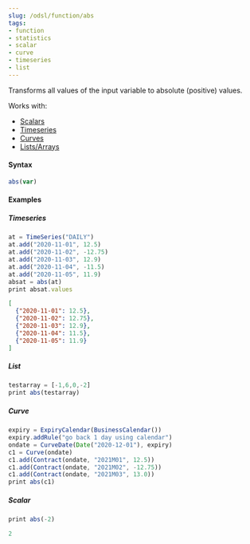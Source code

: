 ```yaml
---
slug: /odsl/function/abs
tags:
- function
- statistics
- scalar
- curve
- timeseries
- list
---
```

Transforms all values of the input variable to absolute (positive) values.

Works with:
* [Scalars](/docs/odsl/variable/scalar)
* [Timeseries](/docs/odsl/variable/timeseries)
* [Curves](/docs/odsl/variable/curve)
* [Lists/Arrays](/docs/odsl/variable/list)

#### Syntax
```js
abs(var)
```
#### Examples

##### Timeseries
```js
at = TimeSeries("DAILY")
at.add("2020-11-01", 12.5)
at.add("2020-11-02", -12.75)
at.add("2020-11-03", 12.9)
at.add("2020-11-04", -11.5)
at.add("2020-11-05", 11.9)
absat = abs(at)
print absat.values
```

```json
[
  {"2020-11-01": 12.5},
  {"2020-11-02": 12.75},
  {"2020-11-03": 12.9},
  {"2020-11-04": 11.5},
  {"2020-11-05": 11.9}
]
```

##### List
```js
testarray = [-1,6,0,-2]
print abs(testarray)
```

##### Curve
```js
expiry = ExpiryCalendar(BusinessCalendar())
expiry.addRule("go back 1 day using calendar")
ondate = CurveDate(Date("2020-12-01"), expiry)
c1 = Curve(ondate)
c1.add(Contract(ondate, "2021M01", 12.5))
c1.add(Contract(ondate, "2021M02", -12.75))
c1.add(Contract(ondate, "2021M03", 13.0))
print abs(c1)
```

##### Scalar
```js
print abs(-2)
```

```js
2
```
